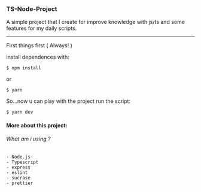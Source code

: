 ### TS-Node-Project

A simple project that I create for improve knowledge with js/ts and some features for my daily scripts.

---


First things first ( Always! )

install dependences with: 

```console
$ npm install
```
or 
```console
$ yarn
```

So...now u can play with the project run the script:

```console
$ yarn dev
```

#### More about this project:

###### What am i using ?

    - Node.js
    - Typescript
    - express
    - eslint
    - sucrase
    - prettier
    
